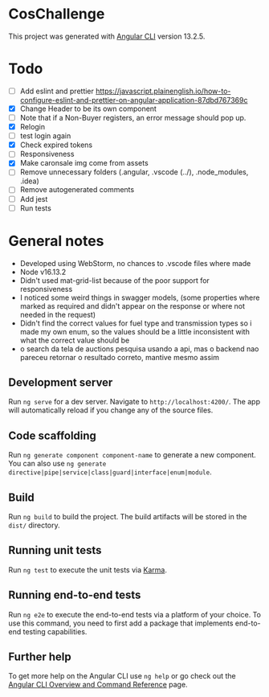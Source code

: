 
# CosChallenge

This project was generated with [Angular CLI](https://github.com/angular/angular-cli) version 13.2.5.

# Todo
- [ ] Add eslint and prettier https://javascript.plainenglish.io/how-to-configure-eslint-and-prettier-on-angular-application-87dbd767369c
- [X] Change Header to be its own component
- [ ] Note that if a Non-Buyer registers, an error message should pop up.
- [X] Relogin
- [ ] test login again
- [X] Check expired tokens
- [ ] Responsiveness
- [X] Make caronsale img come from assets
- [ ] Remove unnecessary folders (.angular, .vscode (../), .node_modules, .idea)
- [ ] Remove autogenerated comments
- [ ] Add jest
- [ ] Run tests

# General notes
- Developed using WebStorm, no chances to .vscode files where made 
- Node v16.13.2
- Didn't used mat-grid-list because of the poor support for responsiveness
- I noticed some weird things in swagger models, (some properties where marked as required and didn't appear on the response or where not needed in the request)
- Didn't find the correct values for fuel type and transmission types so i made my own enum, so the values should be a little inconsistent with what the correct value should be
- o search da tela de auctions pesquisa usando a api, mas o backend nao pareceu retornar o resultado correto, mantive mesmo assim

## Development server

Run `ng serve` for a dev server. Navigate to `http://localhost:4200/`. The app will automatically reload if you change any of the source files.

## Code scaffolding

Run `ng generate component component-name` to generate a new component. You can also use `ng generate directive|pipe|service|class|guard|interface|enum|module`.

## Build

Run `ng build` to build the project. The build artifacts will be stored in the `dist/` directory.

## Running unit tests

Run `ng test` to execute the unit tests via [Karma](https://karma-runner.github.io).

## Running end-to-end tests

Run `ng e2e` to execute the end-to-end tests via a platform of your choice. To use this command, you need to first add a package that implements end-to-end testing capabilities.

## Further help

To get more help on the Angular CLI use `ng help` or go check out the [Angular CLI Overview and Command Reference](https://angular.io/cli) page.
